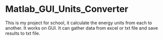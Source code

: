 # Matlab_GUI_Units_Converter
This is my project for school, it calculate the energy units from each to another. 
It works on GUI. It can gather data from excel or txt file and save results to txt file.
